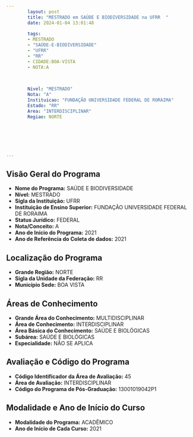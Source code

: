 ```yaml
---
        layout: post
        title: "MESTRADO em SAÚDE E BIODIVERSIDADE na UFRR  "
        date: 2024-01-04 13:01:48
     
        tags:
        - MESTRADO
        - "SAÚDE-E-BIODIVERSIDADE"
        - "UFRR"
        - "RR"
        - CIDADE:BOA-VISTA
        - NOTA:A
        
       

        Nivel: "MESTRADO"
        Nota: "A"
        Instituicao: "FUNDAÇÃO UNIVERSIDADE FEDERAL DE RORAIMA"
        Estado: "RR"
        Area: "INTERDISCIPLINAR"
        Regiao: NORTE
        
        
        
        
        
        
---
```

## Visão Geral do Programa
- **Nome do Programa:** SAÚDE E BIODIVERSIDADE
- **Nível:** MESTRADO
- **Sigla da Instituição:** UFRR
- **Instituição de Ensino Superior:** FUNDAÇÃO UNIVERSIDADE FEDERAL DE RORAIMA
- **Status Jurídico:** FEDERAL
- **Nota/Conceito:** A
- **Ano de Início do Programa:** 2021
- **Ano de Referência do Coleta de dados:** 2021

## Localização do Programa
- **Grande Região:** NORTE
- **Sigla da Unidade da Federação:** RR
- **Município Sede:** BOA VISTA

## Áreas de Conhecimento
- **Grande Área do Conhecimento:** MULTIDISCIPLINAR
- **Área de Conhecimento:** INTERDISCIPLINAR
- **Área Básica do Conhecimento:** SAÚDE E BIOLÓGICAS
- **Subárea:** SAÚDE E BIOLÓGICAS
- **Especialidade:** NÃO SE APLICA

## Avaliação e Código do Programa
- **Código Identificador da Área de Avaliação:** 45
- **Área de Avaliação:** INTERDISCIPLINAR
- **Código do Programa de Pós-Graduação:** 13001019042P1


## Modalidade e Ano de Início do Curso
- **Modalidade do Programa:** ACADÊMICO
- **Ano de Início de Cada Curso:** 2021
